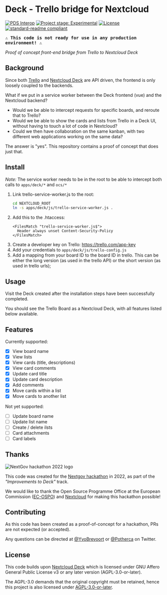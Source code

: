 # Deck - Trello bridge for Nextcloud

[![PDS Interop][muze-shield]][muze-site]
[![Project stage: Experimental][project-stage-badge: Experimental]][project-stage-page]
[![License][license-shield]][license-link]
[![standard-readme compliant][standard-readme-shield]][standard-readme-link]

<kbd>**⚠ This code is not ready for use in any production environment! ⚠**</kbd>

_Proof of concept front-end bridge from Trello to Nextcloud Deck_

## Background

Since both [Trello](https://trello.com) and [Nextcloud Deck](https://apps.nextcloud.com/apps/deck) are API driven, the frontend is only loosely coupled to the backends.

What if we put in a service worker between the Deck frontend (vue) and the Nextcloud backend? 

- Would we be able to intercept requests for specific boards, and reroute that to Trello?
- Would we be able to show the cards and lists from Trello in a Deck UI, without having to touch a lot of code in Nextcloud?
- Could we then have collaboration on the same kanban, with two different web applications working on the same data?

The answer is "yes". This repository contains a proof of concept that does just that.

## Install

*Note:* The service worker needs to be in the root to be able to intercept both calls to `apps/deck/*` and `ocs/*`

1. Link trello-service-worker.js to the root:
    ```sh
    cd NEXTCLOUD_ROOT
    ln -s apps/deck/js/trello-service-worker.js .
    ```
2. Add this to the .htaccess:
    ```apacheconf
    <FilesMatch "trello-service-worker.js$">
      Header always unset Content-Security-Policy
    </FilesMatch>
    ```
3. Create a developer key on Trello: https://trello.com/app-key
4. Add your credentials to `apps/deck/js/trello-config.js`
5. Add a mapping from your board ID to the board ID in trello. This can be either the long version (as used in the trello API) or the short version (as used in trello urls);

## Usage

Visit the Deck created after the installation steps have been successfully completed.

You should see the Trello Board as a Nextcloud Deck, with all features listed below available.

## Features

Currently supported:

- [x] View board name
- [x] View lists
- [x] View cards (title, descriptions)
- [x] View card comments
- [x] Update card title
- [x] Update card description
- [x] Add comments
- [x] Move cards within a list
- [x] Move cards to another list

Not yet supported:

- [ ] Update board name
- [ ] Update list name
- [ ] Create / delete ilsts
- [ ] Card attachments
- [ ] Card labels

## Thanks

![NextGov hackathon 2022 logo](https://eventornado-files.ams3.cdn.digitaloceanspaces.com/events/182/6gOrCCJs4Goq9Qcscnw4dCtifEsdLxRcedU19mQn_large.jpeg)

This code was created for the [Nextgov hackathon](https://nextgov-hackathon.eu/) in 2022, as part of the _"Improvements to Deck"_ track.

We would like to thank the Open Source Programme Office at the European Commission ([EC-OSPO](https://joinup.ec.europa.eu/collection/ec-ospo)) and [Nextcloud](https://nextcloud.com/) for making this hackathon possible!

## Contributing

As this code has been created as a proof-of-concept for a hackathon, PRs are not expected (or accepted).

Any questions can be directed at [@YvoBrevoort](https://twitter.com/YvoBrevoort) or [@Potherca](https://twitter.com/Potherca) on Twitter.

## License

This code builds upon [Nextcloud Deck](https://github.com/nextcloud/deck) which is licensed under GNU Affero General Public License v3 or any later version (AGPL-3.0-or-later).

The AGPL-3.0 demands that the original copyright must be retained, hence this project is also licensed under [AGPL-3.0-or-later][license-link].

[license-link]: ./LICENSE
[license-shield]: https://img.shields.io/github/license/muze-nl/nextcloud-deck-trello-bridge.svg
[muze-shield]: https://img.shields.io/badge/%7BU%7D-Muze-BF1E2E.svg?labelColor=BF1E2E
[muze-site]: https://www.muze.nl/
[project-stage-badge: Experimental]: https://img.shields.io/badge/Project%20Stage-Experimental-yellow.svg
[project-stage-page]: https://blog.pother.ca/project-stages/
[standard-readme-link]: https://github.com/RichardLitt/standard-readme
[standard-readme-shield]: https://img.shields.io/badge/-Standard%20Readme-brightgreen.svg
